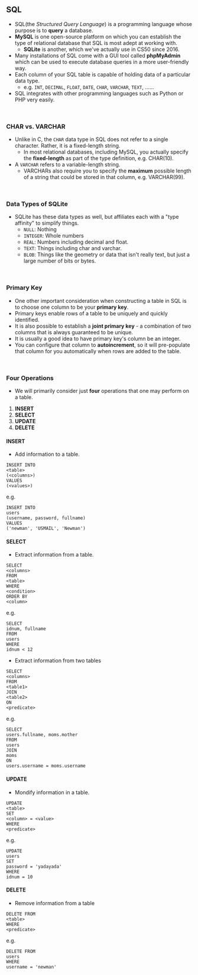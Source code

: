 ## SQL

* SQL(the *Structured Query Language*) is a programming language whose purpose is to **query** a database.
* **MySQL** is one open-source platform on which you can establish the type of relational database that SQL is most adept at working with.
  * **SQLite** is another, which we've actually use in CS50 since 2016.
* Many installations of SQL come with a GUI tool called **phpMyAdmin** which can be used to execute database queries in a more user-friendly way.
* Each column of your SQL table is capable of holding data of a particular data type.
  * e.g. `INT`, `DECIMAL`, `FLOAT`, `DATE`, `CHAR`, `VARCHAR`, `TEXT`, ......
* SQL integrates with other programming languages such as Python or PHP very easily.
 
<br />

### CHAR vs. VARCHAR

* Unlike in C, the `CHAR` data type in SQL does not refer to a single character. Rather, it is a fixed-length string.
  * In most relational databases, including MySQL, you actually specify the **fixed-length** as part of the type definition, e.g. CHAR(10).
* A `VARCHAR` refers to a variable-length string.
  * VARCHARs also require you to specify the **maximum** possible length of a string that could be stored in that column, e.g. VARCHAR(99).

<br />

### Data Types of SQLite

* SQLite has these data types as well, but affiliates each with a "type affinity" to simplify things.
  * `NULL`: Nothing
  * `INTEGER`: Whole numbers
  * `REAL`: Numbers including decimal and float.
  * `TEXT`: Things including char and varchar.
  * `BLOB`: Things like the geometry or data that isn't really text, but just a large number of bits or bytes.

<br />

### Primary Key

* One other important consideration when constructing a table in SQL is to choose one column to be your **primary key**.
* Primary keys enable rows of a table to be uniquely and quickly identified.
* It is also possible to establish a **joint primary key** - a combination of two columns that is always guaranteed to be unique.
* It is usually a good idea to have primary key's column be an integer.
* You can configure that column to **autoincrement**, so it will pre-populate that column for you automatically when rows are added to the table.

<br />

### Four Operations

* We will primarily consider just **four** operations that one may perform on a table.
1. **INSERT**
2. **SELECT**
3. **UPDATE**
4. **DELETE**

#### INSERT

* Add information to a table.
```
INSERT INTO
<table>
(<columns>)
VALUES
(<values>)
```

e.g.
```
INSERT INTO
users
(username, password, fullname)
VALUES
('newman', 'USMAIL', 'Newman')
```

#### SELECT

* Extract information from a table.
```
SELECT
<columns>
FROM
<table>
WHERE
<condition>
ORDER BY
<column>
```

e.g.
```
SELECT
idnum, fullname
FROM
users
WHERE
idnum < 12
```

* Extract information from two tables
```
SELECT
<columns>
FROM
<table1>
JOIN
<table2>
ON
<predicate>
```

e.g.
```
SELECT
users.fullname, moms.mother
FROM
users
JOIN
moms
ON
users.username = moms.username
```

#### UPDATE

* Mondify information in a table.
```
UPDATE
<table>
SET
<column> = <value>
WHERE
<predicate>
```

e.g.
```
UPDATE
users
SET
password = 'yadayada'
WHERE
idnum = 10
```

#### DELETE

* Remove information from a table
```
DELETE FROM
<table>
WHERE
<predicate>
```

e.g.
```
DELETE FROM
users
WHERE
username = 'newman'
```
